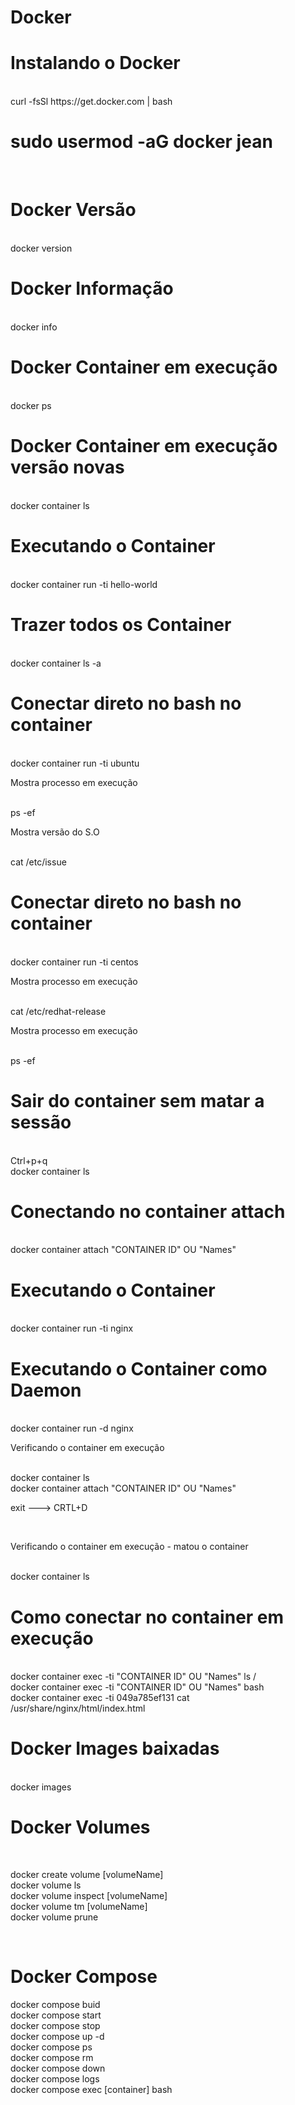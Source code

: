 # Docker

<h1>Instalando o Docker</h1><br>
curl -fsSl https://get.docker.com | bash
<br>
<h1>sudo usermod -aG docker jean</h1><br>
<h1>Docker Versão</h1><br>
docker version
<br>
<h1>Docker Informação</h1><br>
docker info
<br>
<h1>Docker Container em execução</h1><br>
docker ps
<h1>Docker Container em execução versão novas</h1><br>
docker container ls
<br>
<h1>Executando o Container</h1><br>
docker container run -ti hello-world
<br>
<h1>Trazer todos os Container</h1><br>
docker container ls -a
<br>
<h1>Conectar direto no bash no container</h1><br>
docker container run -ti ubuntu
<p>Mostra processo em execução</p><br>
ps -ef
<br><p>Mostra versão do S.O</p><br>
cat /etc/issue
<br>
<h1>Conectar direto no bash no container</h1><br>
docker container run -ti centos
<br><p>Mostra processo em execução</p><br>
cat /etc/redhat-release
<br>
<p>Mostra processo em execução</p><br>
ps -ef
<br>
<h1>Sair do container sem matar a sessão</h1><br>
Ctrl+p+q
<br>
docker container ls
<br>
<h1>Conectando no container attach</h1><br>
docker container attach "CONTAINER ID" OU "Names"
<br>
<h1>Executando o Container</h1><br>
docker container run -ti nginx
<br>
<h1>Executando o Container como Daemon</h1><br>
docker container run -d nginx
<br>
<p>Verificando o container em execução</p><br>
docker container ls
<br>
docker container attach "CONTAINER ID" OU "Names"
<br>
<p>exit ---> CRTL+D</p>
<br><p>Verificando o container em execução - matou o container</p><br>
docker container ls
<h1>Como conectar no container em execução</h1><br>
docker container exec -ti "CONTAINER ID" OU "Names" ls /
<br>
docker container exec -ti "CONTAINER ID" OU "Names" bash
<br>
docker container exec -ti 049a785ef131 cat /usr/share/nginx/html/index.html
<br>
<h1>Docker Images baixadas</h1><br>
docker images
<br>
<h1>Docker Volumes</h1>
<br>
<p>docker create volume [volumeName]<br>
docker volume ls<br>
docker volume inspect [volumeName]<br>
docker volume tm [volumeName]<br>
docker volume prune</p>
<br>

<h1>Docker Compose</h1>
<p>docker compose buid<br>
docker compose start<br>
docker compose stop<br>
docker compose up -d<br>
docker compose ps<br>
docker compose rm<br>
docker compose down<br>
docker compose logs<br>
docker compose exec [container] bash</p>


